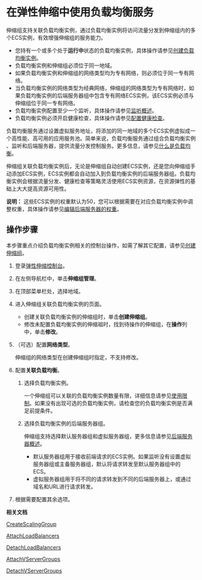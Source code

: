 # 在弹性伸缩中使用负载均衡服务

伸缩组支持关联负载均衡实例，通过负载均衡实例将访问流量分发到伸缩组内的多个ECS实例，有效增强伸缩组的服务能力。

-   您持有一个或多个处于**运行中**状态的负载均衡实例，具体操作请参见[创建负载均衡实例](/cn.zh-CN/传统型负载均衡CLB/用户指南/实例/创建负载均衡实例.md)。
-   负载均衡实例和伸缩组必须位于同一地域。
-   如果负载均衡实例和伸缩组的网络类型均为专有网络，则必须位于同一专有网络。
-   当负载均衡实例的网络类型为经典网络，伸缩组的网络类型为专有网络时，如果负载均衡实例的后端服务器组中包含专有网络ECS实例，该ECS实例必须与伸缩组位于同一专有网络。
-   负载均衡实例配置至少一个监听，具体操作请参见[监听概述](/cn.zh-CN/传统型负载均衡CLB/用户指南/监听/监听概述.md)。
-   负载均衡实例必须开启健康检查，具体操作请参见[配置健康检查](/cn.zh-CN/传统型负载均衡CLB/用户指南/健康检查/配置健康检查.md)。

负载均衡服务通过设置虚拟服务地址，将添加的同一地域的多个ECS实例虚拟成一个高性能、高可用的应用服务池。简单来说，负载均衡服务通过组合负载均衡实例 、监听和后端服务器，提供流量分发控制服务。更多信息，请参见[什么是负载均衡](/cn.zh-CN/传统型负载均衡CLB/产品简介/什么是负载均衡.md)。

伸缩组关联负载均衡实例后，无论是伸缩组自动创建ECS实例，还是您向伸缩组手动添加ECS实例，ECS实例都会自动加入到负载均衡实例的后端服务器组。负载均衡实例会根据流量分发、健康检查等策略灵活使用ECS实例资源，在资源弹性的基础上大大提高资源可用性。

**说明：** 这些ECS实例的权重默认为50，您可以根据需要在对应负载均衡实例中调整权重，具体操作请参见[编辑后端服务器的权重](/cn.zh-CN/传统型负载均衡CLB/用户指南/后端服务器/默认服务器组/编辑后端服务器的权重.md)。

## 操作步骤

本步骤重点介绍负载均衡实例相关的控制台操作，如需了解其它配置，请参见[创建伸缩组](/cn.zh-CN/伸缩组/伸缩组/创建伸缩组.md)。

1.  登录[弹性伸缩控制台](https://essnew.console.aliyun.com/)。

2.  在左侧导航栏中，单击**伸缩组管理**。

3.  在顶部菜单栏处，选择地域。

4.  进入伸缩组关联负载均衡实例的页面。

    -   创建关联负载均衡实例的伸缩组时，单击**创建伸缩组**。
    -   修改未配置负载均衡实例的伸缩祖时，找到待操作的伸缩组，在**操作**列中，单击**修改**。
5.  （可选）配置**网络类型**。

    伸缩组的网络类型在创建伸缩组时指定，不支持修改。

6.  配置**关联负载均衡**。

    1.  选择负载均衡实例。

        一个伸缩组可以关联的负载均衡实例数量有限，详细信息请参见[使用限制](/cn.zh-CN/产品简介/使用限制.md)。如果没有出现可选的负载均衡实例，请检查您的负载均衡实例是否满足前提条件。

    2.  选择负载均衡实例的后端服务器组。

        伸缩组支持选择默认服务器组和虚拟服务器组，更多信息请参见[后端服务器概述](/cn.zh-CN/传统型负载均衡CLB/用户指南/后端服务器/后端服务器概述.md)。

        -   默认服务器组用于接收前端请求的ECS实例。如果监听没有设置虚拟服务器组或主备服务器组，默认将请求转发至默认服务器组中的ECS。
        -   虚拟服务器组用于将不同的请求转发到不同的后端服务器上，或通过域名和URL进行请求转发。
7.  根据需要配置其余选项。


**相关文档**  


[CreateScalingGroup](/cn.zh-CN/API参考/伸缩组/CreateScalingGroup.md)

[AttachLoadBalancers](/cn.zh-CN/API参考/伸缩组/AttachLoadBalancers.md)

[DetachLoadBalancers](/cn.zh-CN/API参考/伸缩组/DetachLoadBalancers.md)

[AttachVServerGroups](/cn.zh-CN/API参考/伸缩组/AttachVServerGroups.md)

[DetachVServerGroups](/cn.zh-CN/API参考/伸缩组/DetachVServerGroups.md)

